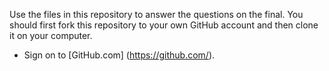 Use the files in this repository to answer the questions on the final. You should first fork this repository to your
own GitHub account and then clone it on your computer.

* Sign on to [GitHub.com] (https://github.com/).